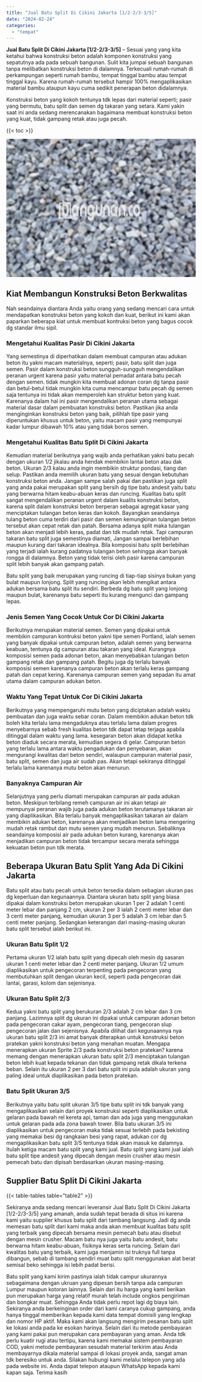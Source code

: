 ```yaml
---
title: "Jual Batu Split Di Cikini Jakarta [1/2-2/3-3/5]"
date: "2024-02-24"
categories: 
  - "tempat"
---
```


**Jual Batu Split Di Cikini Jakarta \[1/2-2/3-3/5\]** – Sesuai yang yang kita ketahui bahwa konstruksi beton adalah komponen konstruksi yang sepatutnya ada pada sebuah bangunan. Sulit kita jumpai sebuah bangunan tanpa melibatkan konstruksi beton di dalamnya. Terkecuali rumah-rumah di perkampungan seperti rumah bambu, tempat tinggal bambu atau tempat tinggal kayu. Karena rumah-rumah tersebut hampir 100% mengaplikasikan material bambu ataupun kayu cuma sedikit penerapan beton didalamnya.

Konstruksi beton yang kokoh tentunya tdk lepas dari material seperti; pasir yang bermutu, batu split dan semen dg takaran yang setara. Kami yakin saat ini anda sedang merencanakan bagaimana membuat konstruksi beton yang kuat, tidak gampang retak atau juga pecah.

{{< toc >}}

![Jual Batu Split Di Cikini Jakarta [1/2-2/3-3/5]](/images/jual-batu-split-06.png)

## Kiat Membangun Konstruksi Beton Berkwalitas

Nah seandainya diantara Anda yaitu orang yang sedang mencari cara untuk mendapatkan konstruksi beton yang kokoh dan kuat, berikut ini kami akan paparkan beberapa kiat untuk membuat kontruksi beton yang bagus cocok dg standar ilmu sipil.

### Mengetahui Kualitas Pasir Di Cikini Jakarta

Yang semestinya di diperhatikan dalam membuat campuran atau adukan beton itu yakni macam materialnya, seperti; pasir, batu split dan juga semen. Pasir dalam konstruksi beton sungguh-sungguh mengendalikan peranan urgent karena pasir yaitu material pemadat antara batu pecah dengan semen. tidak mungkin kita membuat adonan coran dg tanpa pasir dan betul-betul tidak mungkin kita cuma mencampur batu pecah dg semen saja tentunya ini tidak akan memperoleh kan struktur beton yang kuat. Karenanya dalam hal ini pasir mengendalikan peranan utama sebagai material dasar dalam pembuatan konstruksi beton. Pastikan jika anda menginginkan konstruksi beton yang baik, pilihlah tipe pasir yang diperuntukan khusus untuk beton, yaitu macam pasir yang mempunyai kadar lumpur dibawah 10% atau yang tidak boros semen.

### Mengetahui Kualitas Batu Split Di Cikini Jakarta

Kemudian material berikutnya yang wajib anda perhatikan yakni batu pecah dengan ukuran 1/2 jikalau anda hendak membikin lantai beton atau dak beton. Ukuran 2/3 kalau anda ingin membikin struktur pondasi, tiang dan selup. Pastikan anda memilih ukuran batu yang sesuai dengan kebutuhan konstruksi beton anda. Jangan sampe salah pakai dan pastikan juga split yang anda pakai merupakan split yang bersih dg tipe batu andesit yaitu batu yang berwarna hitam keabu-abuan keras dan runcing. Kualitas batu split sangat mengendalikan peranan urgent dalam kualits konstruksi beton, karena split dalam konstruksi beton berperan sebagai agregat kasar yang menciptakan tulangan beton keras dan kokoh. Bayangkan seandainya tulang beton cuma terdiri dari pasir dan semen kemungkinan tulangan beton tersebut akan cepat retak dan patah. Bersama adanya split maka tulangan beton akan menjadi lebih keras, padat dan tdk mudah retak. Tapi campuran takaran batu split juga semestinya diamati, Jangan sampai berlebihan maupun kurang dari takaran idealnya. Bila komposisi batu split berlebihan yang terjadi ialah kurang padatnya tulangan beton sehingga akan banyak rongga di dalamnya. Beton yang tidak terisi oleh pasir karena campuran split lebih banyak akan gampang patah.

Batu split yang baik merupakan yang runcing di tiap-tiap sisinya bukan yang bulat maupun lonjong. Split yang runcing akan lebih mengikat antara adukan bersama batu split itu sendiri. Berbeda dg batu split yang lonjong maupun bulat, karenanya batu seperti itu kurang mengunci dan gampang lepas.

### Jenis Semen Yang Cocok Untuk Cor Di Cikini Jakarta

Berikutnya merupakan material semen. Semen yang dipakai untuk membikin campuran kontruksi beton yakni tipe semen Portland, ialah semen yang banyak dipakai untuk campuran beton, adalah semen yang berwarna keabuan, tentunya dg campuran atau takaran yang ideal. Kurangnya komposisi semen pada adonan beton, akan menyebabkan tulangan beton gampang retak dan gampang patah. Begitu juga dg terlalu banyak komposisi semen karenanya campuran beton akan terlalu keras gampang patah dan cepat kering. Karenanya campuran semen yang sepadan itu amat utama dalam campuran adukan beton.

### Waktu Yang Tepat Untuk Cor Di Cikini Jakarta

Berikutnya yang mempengaruhi mutu beton yang diciptakan adalah waktu pembuatan dan juga waktu sebar coran. Dalam membikin adukan beton tdk boleh kita terlalu lama mengaduknya atau terlalu lama dalam progres menyebarnya sebab fresh kualitas beton tdk dapat tetap terjaga apabila ditinggal dalam waktu yang lama. kesegaran beton akan didapat ketika beton diaduk secara merata, kemudian segera di gelar. Campuran beton yang terlalu lama antara waktu pengadukan dan penyebaran, akan mengurangi kwalitas dari beton sendiri, walaupun campuran material pasir, batu split, semen dan juga air sudah pas. Akan tetapi sekiranya ditinggal terlalu lama karenanya mutu beton akan menurun.

### Banyaknya Campuran Air

Selanjutnya yang perlu diamati merupakan campuran air pada adukan beton. Meskipun terbilang remeh campuran air ini akan tetapi air mempunyai peranan wajib juga pada adukan beton terutamanya takaran air yang diaplikasikan. Bila terlalu banyak mengaplikasikan takaran air dalam membikin adukan beton, karenanya akan menjadikan beton lama mengering mudah retak rambut dan mutu semen yang mudah menurun. Sebaliknya seandainya komposisi air pada adukan beton kurang, karenanya akan menjadikan campuran beton tidak tercampur secara merata sehingga kekuatan beton pun tdk merata.

## Beberapa Ukuran Batu Split Yang Ada Di Cikini Jakarta

Batu split atau batu pecah untuk beton tersedia dalam sebagian ukuran pas dg keperluan dan kegunaannya. Diantara ukuran batu split yang biasa dipakai dalam konstruksi beton merupakan ukuran 1 per 2 adalah 1 centi meter lebar dan panjang 2 cm, ukuran 2 per 3 ialah 2 centi meter lebar dan 3 centi meter panjang, kemudian ukuran 3 per 5 adalah 3 cm lebar dan 5 centi meter panjang. Sedangkan keterangan dari masing-masing ukuran batu split tersebut ialah berikut ini.

### Ukuran Batu Split 1/2

Pertama ukuran 1/2 ialah batu split yang dipecah oleh mesin dg sasaran ukuran 1 centi meter lebar dan 2 centi meter panjang. Ukuran 1/2 umum diaplikasikan untuk pengecoran terpenting pada pengecoran yang membutuhkan split dengan ukuran kecil, seperti pada pengecoran dak lantai, garasi, kolom dan sejenisnya.

### Ukuran Batu Split 2/3

Kedua yakni batu split yang berukuran 2/3 adalah 2 cm lebar dan 3 cm panjang. Lazimnya split dg ukuran ini dipakai untuk campuran adonan beton pada pengecoran cakar ayam, pengecoran tiang, pengecoran slup pengecoran jalan dan sejenisnya. Apabila dilihat dari kegunaannya nya ukuran batu split 2/3 ini amat banyak diterapkan untuk konstruksi beton pratekan yakni konstruksi beton yang menahan muatan. Mengapa menerapkan ukuran Sprite 2/3 pada konstruksi beton pratekan? karena memang dengan menerapkan ukuran batu split 2/3 menciptakan tulangan beton lebih kuat kepada tekanan dan tidak gampang retak dikala terkena beban. Selain itu ukuran 2 per 3 dari batu split ini pula adalah ukuran yang paling ideal untuk diaplikasikan pada beton pratekan.

### Batu Split Ukuran 3/5

Berikutnya yaitu batu split ukuran 3/5 tipe batu split ini tdk banyak yang mengaplikasikan selain dari proyek konstruksi seperti diaplikasikan untuk gelaran pada bawah rel kereta api, taman dan ada juga yang menggunakan untuk gelaran pada ada zona bawah tower. Bila batu ukuran 3/5 ini diaplikasikan untuk pengecoran maka tidak sesuai terlebih pada bekisting yang memakai besi dg rangkaian besi yang rapat, adukan cor dg mengaplikasikan batu split 3/5 tentunya tidak akan masuk ke dalamnya. Itulah ketiga macam batu split yang kami jual. Batu split yang kami jual ialah batu split tipe andesit yang dipecah dengan mesin crusher atau mesin pemecah batu dan dipisah berdasarkan ukuran masing-masing.

## Supplier Batu Split Di Cikini Jakarta

{{< table-tables table="table2" >}}

Sekiranya anda sedang mencari leveransir Jual Batu Split Di Cikini Jakarta \[1/2-2/3-3/5\] yang amanah, anda sudah tepat berada di situs ini karena kami yaitu supplier khusus batu split dari tambang langsung. Jadi dg anda memesan batu split dari kami maka anda akan membuat kualitas batu split yang terbaik yang dipecah bersama mesin pemecah batu atau disebut dengan mesin crusher. Macam batu nya juga yaitu batu andesit, batu berwarna hitam keabu-abuan, fisiknya keras serta runcing. Selain dari kwalitas batu yang terbaik, kami juga menjamin isi truknya full tanpa dibangun, sebab di tambang sendiri muat batu split menggunakan alat berat semisal beko sehingga isi lebih padat berisi.

Batu split yang kami kirim pastinya ialah tidak campur ukurannya sebagaimana dengan ukruan yang dipesan bersih tanpa ada campuran Lumpur maupun kotoran lainnya. Selain dari itu harga yang kami berikan pun merupakan harga yang relatif murah telah include ongkos pengiriman dan bongkar muat. Sehingga Anda tidak perlu repot lagi dg biaya lain. Sekiranya anda berkeinginan order dari kami caranya cukup gampang, anda hanya tinggal memberikan kepada kami data tempat domisili yang lengkap dan nomor HP aktif. Maka kami akan langsung mengirim pesanan batu split ke lokasi anda pada ke esokan harinya. Selain dari itu metode pembayaran yang kami pakai pun merupakan cara pembayaran yang aman. Anda tdk perlu kuatir rugi atau tertipu, karena kami memakai sistem pembayaran COD, yakni metode pembayaran sesudah material terkirim atau Anda membayarnya dikala material sampai di lokasi proyek anda, sangat aman tdk beresiko untuk anda. Silakan hubungi kami melalui telepon yang ada pada website ini. Anda dapat telepon ataupun WhatsApp kepada kami kapan saja. Terima kasih
